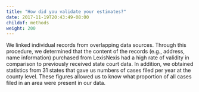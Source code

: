 ```yaml
---
title: "How did you validate your estimates?"
date: 2017-11-19T20:43:49-08:00
childof: methods
weight: 200
---
```

We linked individual records from overlapping data sources. Through this procedure, we determined that the content of the records (e.g., address, name information) purchased from LexisNexis had a high rate of validity in comparison to previously received state court data. In addition, we obtained statistics from 31 states that gave us numbers of cases filed per year at the county level. These figures allowed us to know what proportion of all cases filed in an area were present in our data.